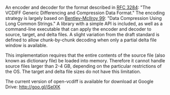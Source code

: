 An encoder and decoder for the format described in [RFC 3284](http://www.ietf.org/rfc/rfc3284.txt): "The VCDIFF Generic Differencing and Compression Data Format."
The encoding strategy is largely based on [Bentley-McIlroy 99](http://citeseerx.ist.psu.edu/viewdoc/download?doi=10.1.1.11.8470&rep=rep1&type=pdf): "Data Compression Using Long Common Strings."
A library with a simple API is included, as well as a command-line executable that can apply the encoder and decoder to source, target, and delta files.
A slight variation from the draft standard is defined to allow chunk-by-chunk decoding when only a partial delta file window is available.

This implementation requires that the entire contents of the source file (also known as dictionary file) be loaded into memory.  Therefore it cannot handle source files larger than 2-4 GB, depending on the particular restrictions of the OS.  The target and delta file sizes do not have this limitation.

The current version of open-vcdiff is available for download at Google Drive:
http://goo.gl/jSelXK